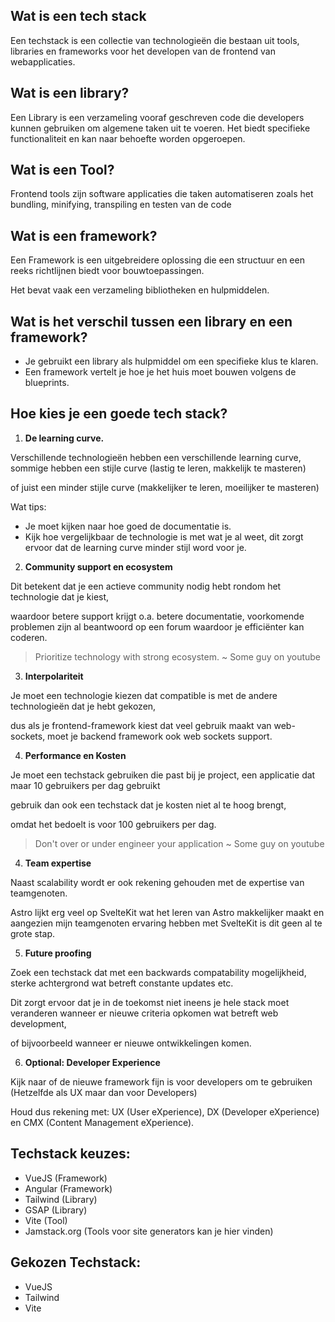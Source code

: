## Wat is een tech stack
Een techstack is een collectie van technologieën die bestaan ​​uit tools, libraries en frameworks voor het developen van de frontend van webapplicaties.

## Wat is een library?
Een Library is een verzameling vooraf geschreven code die developers kunnen gebruiken om algemene taken uit te voeren. Het biedt specifieke functionaliteit en kan naar behoefte worden opgeroepen.

## Wat is een Tool?
Frontend tools zijn software applicaties die taken automatiseren zoals het bundling, minifying, transpiling en testen van de code

## Wat is een framework?
Een Framework is een uitgebreidere oplossing die een structuur en een reeks richtlijnen biedt voor bouwtoepassingen.

Het bevat vaak een verzameling bibliotheken en hulpmiddelen. 

## Wat is het verschil tussen een library en een framework?
- Je gebruikt een library als hulpmiddel om een ​​specifieke klus te klaren.
- Een framework vertelt je hoe je het huis moet bouwen volgens de blueprints.

## Hoe kies je een goede tech stack?
1. **De learning curve.**

Verschillende technologieën hebben een verschillende learning curve, sommige hebben een stijle curve (lastig te leren, makkelijk te masteren)

of juist een minder stijle curve (makkelijker te leren, moeilijker te masteren)

Wat tips:
- Je moet kijken naar hoe goed de documentatie is.
- Kijk hoe vergelijkbaar de technologie is met wat je al weet, dit zorgt ervoor dat de learning curve minder stijl word voor je.

2. **Community support en ecosystem**

Dit betekent dat je een actieve community nodig hebt rondom het technologie dat je kiest, 

waardoor betere support krijgt o.a. betere documentatie, voorkomende problemen zijn al beantwoord op een forum waardoor je efficiënter kan coderen.

> Prioritize technology with strong ecosystem. ~ Some guy on youtube

3. **Interpolariteit**

Je moet een technologie kiezen dat compatible is met de andere technologieën dat je hebt gekozen,

dus als je frontend-framework kiest dat veel gebruik maakt van web-sockets, moet je backend framework ook web sockets support.

4. **Performance en Kosten**

Je moet een techstack gebruiken die past bij je project, een applicatie dat maar 10 gebruikers per dag gebruikt

gebruik dan ook een techstack dat je kosten niet al te hoog brengt, 

omdat het bedoelt is voor 100 gebruikers per dag.

> Don't over or under engineer your application ~ Some guy on youtube

4. **Team expertise**

Naast scalability wordt er ook rekening gehouden met de expertise van teamgenoten.

Astro lijkt erg veel op SvelteKit wat het leren van Astro makkelijker maakt en aangezien mijn teamgenoten ervaring hebben met SvelteKit is dit geen al te grote stap.

5. **Future proofing**

Zoek een techstack dat met een backwards compatability mogelijkheid, sterke achtergrond wat betreft constante updates etc.

Dit zorgt ervoor dat je in de toekomst niet ineens je hele stack moet veranderen wanneer er nieuwe criteria opkomen wat betreft web development,

of bijvoorbeeld wanneer er nieuwe ontwikkelingen komen.

6. **Optional: Developer Experience**

Kijk naar of de nieuwe framework fijn is voor developers om te gebruiken (Hetzelfde als UX maar dan voor Developers)

Houd dus rekening met: UX (User eXperience), DX (Developer eXperience) en CMX (Content Management eXperience).

## Techstack keuzes:
- VueJS (Framework)
- Angular (Framework)
- Tailwind (Library)
- GSAP (Library)
- Vite (Tool)
- Jamstack.org (Tools voor site generators kan je hier vinden)

## Gekozen Techstack:
- VueJS
- Tailwind
- Vite
